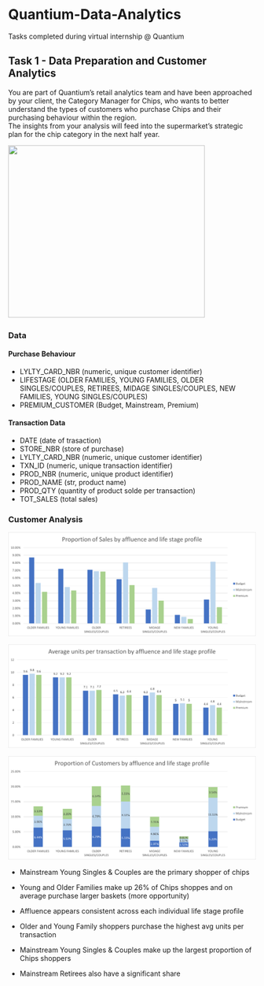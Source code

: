 # Quantium-Data-Analytics
Tasks completed during virtual internship @ Quantium

## Task 1 - Data Preparation and Customer Analytics

You are part of Quantium’s retail analytics team and have been approached by your client, the Category Manager for Chips, who wants to better understand the types of customers who purchase Chips and their purchasing behaviour within the region. <br>
The insights from your analysis will feed into the supermarket’s strategic plan for the chip category in the next half year.


<img src="https://bwmarija.files.wordpress.com/2012/08/chips-at-supermarket.png" width="400" height="350"/>

### Data

#### Purchase Behaviour

- LYLTY_CARD_NBR (numeric, unique customer identifier)
- LIFESTAGE (OLDER FAMILIES, YOUNG FAMILIES, OLDER SINGLES/COUPLES, RETIREES, MIDAGE SINGLES/COUPLES, NEW FAMILIES, YOUNG SINGLES/COUPLES)
- PREMIUM_CUSTOMER (Budget, Mainstream, Premium)

#### Transaction Data

- DATE (date of trasaction)
- STORE_NBR (store of purchase)
- LYLTY_CARD_NBR (numeric, unique customer identifier)
- TXN_ID (numeric, unique transaction identifier) 
- PROD_NBR (numeric, unique product identifier) 
- PROD_NAME (str, product name)
- PROD_QTY (quantity of product solde per transaction)
- TOT_SALES (total sales)

### Customer Analysis

![sales_breakdown](/charts/Sales_Breakdown.png)

![units per transaction](/charts/Units_per_Transaction.png)

![customer_breakdown](/charts/customer_breakdown.png)

- Mainstream Young Singles & Couples are the primary shopper of chips
- Young and Older Families make up 26% of Chips shoppes and on average purchase larger baskets (more opportunity)

- Affluence appears consistent across each individual life stage profile
- Older and Young Family shoppers purchase the highest avg units per transaction

- Mainstream Young Singles & Couples make up the largest proportion of Chips shoppers
- Mainstream Retirees also have a significant share
